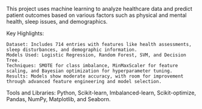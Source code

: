 This project uses machine learning to analyze healthcare data and predict patient outcomes based on various factors such as physical and mental health, sleep issues, and demographics.

Key Highlights:

    Dataset: Includes 714 entries with features like health assessments, sleep disturbances, and demographic information.
    Models Used: Logistic Regression, Random Forest, SVM, and Decision Tree.
    Techniques: SMOTE for class imbalance, MinMaxScaler for feature scaling, and Bayesian optimization for hyperparameter tuning.
    Results: Models show moderate accuracy, with room for improvement through advanced feature engineering and model selection.

Tools and Libraries: Python, Scikit-learn, Imbalanced-learn, Scikit-optimize, Pandas, NumPy, Matplotlib, and Seaborn.
